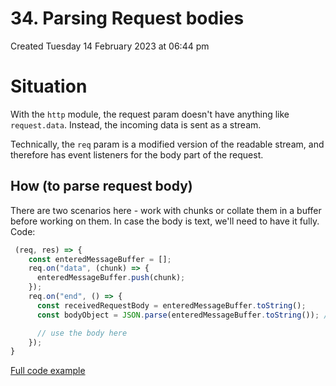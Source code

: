 # 34. Parsing Request bodies
Created Tuesday 14 February 2023 at 06:44 pm

# Situation
With the `http` module, the request param doesn't have anything like `request.data`. Instead, the incoming data is sent as a stream.

Technically, the `req` param is a modified version of the readable stream, and therefore has event listeners for the body part of the request.


## How (to parse request body)
There are two scenarios here - work with chunks or collate them in a buffer before working on them. In case the body is text, we'll need to have it fully. Code:
```js
 (req, res) => {
	const enteredMessageBuffer = [];
	req.on("data", (chunk) => {
	  enteredMessageBuffer.push(chunk);
	});
	req.on("end", () => {
	  const receivedRequestBody = enteredMessageBuffer.toString();
	  const bodyObject = JSON.parse(enteredMessageBuffer.toString()); // if JSON is received

	  // use the body here
	});
}
```
[Full code example](https://github.com/exemplar-codes/nodejs-server-academind/commit/588367749067dafd08aa677cc415627fe28799dc)